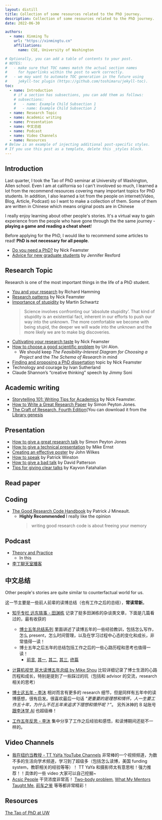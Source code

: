 ```yaml
---
layout: distill
title: Collection of some resources related to the PhD journey.
description: Collection of some resources related to the PhD journey.
date: 2022-06-30

authors:
  - name: Xinming Tu
    url: "https://xinmingtu.cn"
    affiliations:
      name: CSE, University of Washington

# Optionally, you can add a table of contents to your post.
# NOTES:
#   - make sure that TOC names match the actual section names
#     for hyperlinks within the post to work correctly.
#   - we may want to automate TOC generation in the future using
#     jekyll-toc plugin (https://github.com/toshimaru/jekyll-toc).
toc:
  - name: Introduction
    # if a section has subsections, you can add them as follows:
    # subsections:
    #   - name: Example Child Subsection 1
    #   - name: Example Child Subsection 2
  - name: Research Topic
  - name: Academic writing
  - name: Presentation
  - name: 中文总结
  - name: Podcast
  - name: Video Channels
  - name: Resources
# Below is an example of injecting additional post-specific styles.
# If you use this post as a template, delete this _styles block.
---
```


## Introduction

Last quarter, I took the Tao of PhD seminar at University of Washington, Allen school. Even I am at california so I can't involoved so much, I learned a lot from the recommend resources covering many important topics for PhD students. In addition, I also learned a lot from the people on internet(Video, Blog, Article, Podcast) so I want to make a collection of them.<d-footnote> Some of them are written in Chinese which means original posts are in Chinese </d-footnote>

I really enjoy learning about other people's stories. It's a virtual way to gain experience from the people who have gone through the the same journey - **playing a game and reading a cheat sheet**!

Before applying for the PhD, I would like to recommend some articles to read! **PhD is not necessary for all people**.

- [Do you need a PhD?](https://medium.com/great-research/do-you-need-a-ph-d-f78d2fb0f286) by Nick Feamster
- [Advice for new graduate students](https://freedom-to-tinker.com/2010/09/27/advice-new-graduate-students/) by Jennifer Rexford

## Research Topic

Research is one of the most important things in the life of a PhD student.

- [You and your research](http://www.cs.virginia.edu/~robins/YouAndYourResearch.pdf) by Richard Hamming
- [Research patterns](https://greatresearch.org/2013/09/20/research-patterns/) by Nick Feamster
- [Importance of stupidity](https://journals.biologists.com/jcs/article/121/11/1771/30038/The-importance-of-stupidity-in-scientific-research) by Martin Schwartz
  > Science involves confronting our ‘absolute stupidity’. That kind of stupidity is an existential fact, inherent in our efforts to push our way into the unknown.
  > The more comfortable we become with being stupid, the deeper we will wade into the unknown and the more likely we are to make big discoveries.
- [Cultivating your research taste](https://greatresearch.org/2013/09/13/cultivating-your-research-taste/) by Nick Feamster
- [How to choose a good scientific problem](https://www.weizmann.ac.il/mcb/UriAlon/sites/mcb.UriAlon/files/uploads/nurturing/howtochoosegoodproblem.pdf) by Uri Alon.
  - We should keep _The Feasibility-Interest Diagram for Choosing a Project_ and the _The Schema of Research_ in mind
- [Finding and proposing a PhD dissertation](https://medium.com/great-research/finding-and-proposing-a-ph-d-dissertation-topic-6bca29253a0f) topic by Nick Feamster
- Technology and courage by Ivan Sutherland
- Claude Shannon’s “creative thinking” speech by Jimmy Soni

## Academic writing

- [Storytelling 101: Writing Tips for Academics](https://greatresearch.org/2013/10/11/storytelling-101-writing-tips-for-academics/) by Nick Feamster.
- [How to Write a Great Research Paper](https://www.microsoft.com/en-us/research/academic-program/write-great-research-paper/) by Simon Peyton Jones.
- [The Craft of Research, Fourth Edition](https://press.uchicago.edu/ucp/books/book/chicago/C/bo23521678.html)(You can download it from the [Library genesis](https://libgen.is)

## Presentation

- [How to give a great research talk](https://www.microsoft.com/en-us/research/academic-program/give-great-research-talk/) by Simon Peyton Jones
- [How to give a technical presentation](https://homes.cs.washington.edu/~mernst/advice/giving-talk.html) by Mike Ernst
- [Creating an effective poster](https://docs.google.com/document/d/1gkUWgYMQ37kJ-Bu4wmcEi7x30ZEnmRw99ZMSUhZcQtI/edit) by John Wilkes
- [How to speak](https://www.youtube.com/watch?v=Unzc731iCUY) by Patrick Winston
- [How to give a bad talk](https://people.eecs.berkeley.edu/~pattrsn/talks/BadTalk.pdf) by David Patterson
- [Tips for giving clear talks](http://graphics.stanford.edu/~kayvonf/misc/cleartalktips.pdf) by Kayvon Fatahalian

## Read paper

## Coding

- [The Good Research Code Handbook](https://goodresearch.dev) by Patrick J Mineault.
  - **Highly Recommended** I really like the opinion
    > writing good research code is about freeing your memory

## Podcast

- [Theory and Practice](https://podcast.gv.com)
  - In this
- [李丁聊天室播客](https://www.lidingzeyu.com/podcast/)

## 中文总结

Other people's stories are quite similar to counterfactual world for us.

这一节主要是一些前人前辈的读博总结（也有工作之后的总结），**常读常新**。

- [知乎专栏 远东轶事 - 田渊栋](https://www.zhihu.com/column/yuandong) 记录了挺多田渊栋的杂谈类文章，下面是几篇看过的，最有收获的

  - [博士五年总结系列](http://yuandong-tian.com/five_year_summary_of_PhD.pdf) 里面讲述了读博五年的一些经验教训，包括怎么写作，怎么 present，怎么时间管理，以及在学习过程中心态的变化和成长，非常值得一读！
  - 博士五年之后五年的总结包括工作之后的一些心路历程和思考也值得一读！
    - [前言](https://zhuanlan.zhihu.com/p/45695338), [其一](https://zhuanlan.zhihu.com/p/45703402), [其二](https://zhuanlan.zhihu.com/p/45898250), [其三](https://zhuanlan.zhihu.com/p/46760428), [终篇](https://zhuanlan.zhihu.com/p/47840442)

- [计算机视觉 哥大读博五年总结 by Mike Shou](https://zhuanlan.zhihu.com/p/338193330) 比较详细记录了博士生涯的心路历程和成长，特别是提到了一些踩过的坑（包括和 advisor 的交流，research 相关的思考）
- [博士这五年 - 李沐](https://zhuanlan.zhihu.com/p/25099638) 相对而言有更多的 research 细节，但是同样有五年中的读博感想，很有启发。很喜欢最后一句话 _"更重要的是理想和情怀。人一生要工作五十年，为什么不花五年来追求下理想和情怀呢？"_。 另外沐神的 B 站账号[跟李沐学 AI](https://space.bilibili.com/1567748478/) 也超级棒！
- [工作五年反思 - 李沐](https://zhuanlan.zhihu.com/p/374777591) 集中分享了工作之后经验和感悟，和读博期间还挺不一样的。

## Video Channels

- [我在纽约当教授 - TT YaYa YouTube Channels](https://www.youtube.com/channel/UCjWnhn8mmA3DEEHlniCEoXA/videos) 非常棒的一个视频频道，为数不多的生活向学术频道，学习到了超级多（包括怎么读博，美国 funding system，教职相关的经验等等）！ TT YaYa 和摄影师太有意思啦！强力推荐！！具体的一些 video 大家可以自己挖掘~
- [Acsic People](https://www.youtube.com/channel/UC1PCPgKxjsK6P-po9DlBpQQ/videos) 干货浓度非常高！ [Two-body problem](https://youtu.be/gNkCcoJUJ-I), [What My Mentors Taught Me](https://youtu.be/lOOBJix9-Dw), [前车之鉴](https://youtu.be/KTcu33RghQs) 等等都非常精彩！

## Resources

[The Tao of PhD at UW](https://courses.cs.washington.edu/courses/cse590x/22wi/)
